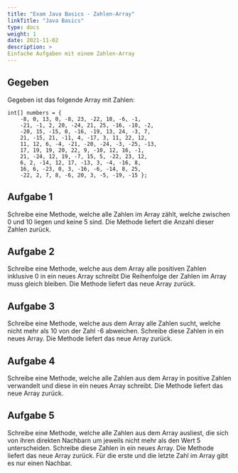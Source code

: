 ```yaml
---
title: "Exam Java Basics - Zahlen-Array"
linkTitle: "Java Basics"
type: docs
weight: 1
date: 2021-11-02
description: >
Einfache Aufgaben mit einem Zahlen-Array
---
```


## Gegeben
Gegeben ist das folgende Array mit Zahlen:
```
int[] numbers = {
    -8, 0, 13, 0, -8, 23, -22, 18, -6, -1,
    -21, -1, 2, 20, -24, 21, 25, -16, -10, -2,
    -20, 15, -15, 0, -16, -19, 13, 24, -3, 7,
    21, -15, 21, -11, 4, -17, 3, 11, 22, 12,
    11, 12, 6, -4, -21, -20, -24, -3, -25, -13,
    17, 19, 19, 20, 22, 9, -10, 12, 16, -1,
    21, -24, 12, 19, -7, 15, 5, -22, 23, 12,
    6, 2, -14, 12, 17, -13, 3, -4, -16, 8,
    16, 6, -23, 0, 3, -16, -6, -14, 8, 25,
    -22, 2, 7, 8, -6, 20, 3, -5, -19, -15 };
```

## Aufgabe 1
Schreibe eine Methode, welche alle Zahlen im Array zählt, welche zwischen 0 und 10 liegen und keine 5 sind.
Die Methode liefert die Anzahl dieser Zahlen zurück.

## Aufgabe 2
Schreibe eine Methode, welche aus dem Array alle positiven Zahlen inklusive 0 in ein neues Array schreibt
Die Reihenfolge der Zahlen im Array muss gleich bleiben. Die Methode liefert das neue Array zurück.

## Aufgabe 3
Schreibe eine Methode, welche aus dem Array alle Zahlen sucht, welche nicht mehr als 10 von der Zahl -6 abweichen.
Schreibe diese Zahlen in ein neues Array. Die Methode liefert das neue Array zurück.

## Aufgabe 4
Schreibe eine Methode, welche alle Zahlen aus dem Array in positive Zahlen verwandelt und diese in ein neues Array schreibt.
Die Methode liefert das neue Array zurück.

## Aufgabe 5
Schreibe eine Methode, welche alle Zahlen aus dem Array ausliest, die sich von ihren direkten Nachbarn um jeweils nicht mehr als den Wert 5 unterscheiden.
Schreibe diese Zahlen in ein neues Array. Die Methode liefert das neue Array zurück. Für die erste und die letzte Zahl im Array gibt es nur einen Nachbar.

